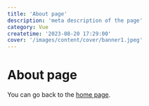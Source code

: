 ```yaml
---
title: 'About page'
description: 'meta description of the page'
category: Vue
createtime: '2023-08-20 17:29:00'
cover: '/images/content/cover/banner1.jpeg'
---
```



# About page

You can go back to the [home page](/).
